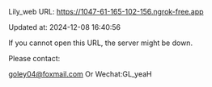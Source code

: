 Lily_web URL: https://1047-61-165-102-156.ngrok-free.app

Updated at: 2024-12-08 16:40:56

If you cannot open this URL, the server might be down.

Please contact: 

goley04@foxmail.com Or Wechat:GL_yeaH